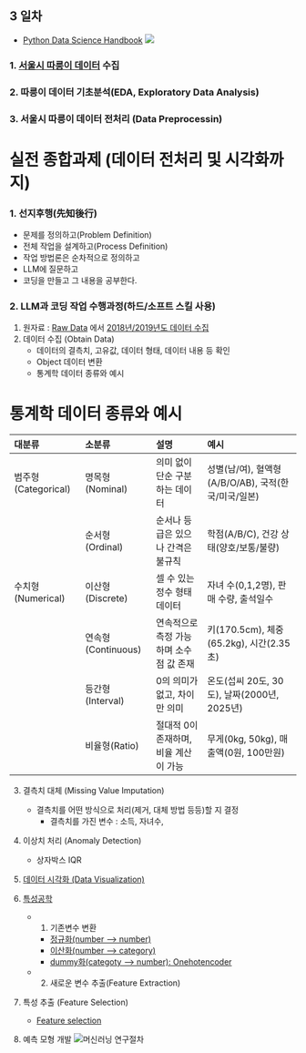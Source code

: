 ## 3 일차
- [Python Data Science Handbook](https://jakevdp.github.io/PythonDataScienceHandbook/)
![](https://m.media-amazon.com/images/I/91Yqv5wWuPL.jpg)

### 1. [서울시 따릉이 데이터](https://data.seoul.go.kr/dataList/OA-15182/F/1/datasetView.do) 수집
### 2. 따릉이 데이터 기초분석(EDA, Exploratory Data Analysis)
### 3. 서울시 따릉이 데이터 전처리 (Data Preprocessin)

# 실전 종합과제 (데이터 전처리 및 시각화까지)
### 1. 선지후행(先知後行)
- 문제를 정의하고(Problem Definition)
- 전체 작업을 설계하고(Process Definition)
- 작업 방법론은 순차적으로 정의하고
- LLM에 질문하고
- 코딩을 만들고 그 내용을 공부한다.

### 2. LLM과 코딩 작업 수행과정(하드/소프트 스킬 사용)
1. 원자료 : [Raw Data](https://adstat.kobaco.co.kr/mcr/portal/mainPage.do)  에서 [2018년/2019년도 데이터 수집](https://adstat.kobaco.co.kr/mcr/portal/dataSet/mdssListPage.do)
2. 데이터 수집 (Obtain Data)
    - 데이터의 결측치, 고유값, 데이터 형태, 데이터 내용 등 확인
    - Object 데이터 변환
    - 통계학 데이터 종류와 예시
# 통계학 데이터 종류와 예시

| 대분류 | 소분류 | 설명 | 예시 |
|:------|:------|:------|:------|
| 범주형(Categorical) | 명목형(Nominal) | 의미 없이 단순 구분하는 데이터 | 성별(남/여), 혈액형(A/B/O/AB), 국적(한국/미국/일본) |
|  | 순서형(Ordinal) | 순서나 등급은 있으나 간격은 불규칙 | 학점(A/B/C), 건강 상태(양호/보통/불량) |
| 수치형(Numerical) | 이산형(Discrete) | 셀 수 있는 정수 형태 데이터 | 자녀 수(0,1,2명), 판매 수량, 출석일수 |
|  | 연속형(Continuous) | 연속적으로 측정 가능하며 소수점 값 존재 | 키(170.5cm), 체중(65.2kg), 시간(2.35초) |
|  | 등간형(Interval) | 0의 의미가 없고, 차이만 의미 | 온도(섭씨 20도, 30도), 날짜(2000년, 2025년) |
|  | 비율형(Ratio) | 절대적 0이 존재하며, 비율 계산이 가능 | 무게(0kg, 50kg), 매출액(0원, 100만원) |  

3. 결측치 대체 (Missing Value Imputation)
    - 결측치를 어떤 방식으로 처리(제거, 대체 방법 등등)할 지 결정
        - 결측치를 가진 변수 : 소득, 자녀수,
          
4. 이상치 처리 (Anomaly Detection)
    - 상자박스 IQR
      
5. [데이터 시각화 (Data Visualization)](https://github.com/ancestor9/beat-master/blob/main/5%EC%9E%A5%20%EB%8D%B0%EC%9D%B4%ED%84%B0%20%EC%8B%9C%EA%B0%81%ED%99%94.ipynb)

6. [특성공학](https://github.com/ancestor9/2025_Spring_Data-Management/blob/main/week_10/A%20Short%20Guide%20for%20Feature%20Engineering%20and%20Feature%20Selection.pdf)
    - 1. 기존변수 변환
      - [정규화(number --> number)](https://pycaret.gitbook.io/docs/get-started/preprocessing/scale-and-transform)
      - [이산화(number --> category)](https://pycaret.gitbook.io/docs/get-started/preprocessing/feature-engineering)
      - [dummy화(categoty --> number): Onehotencoder](https://scikit-learn.org/stable/modules/generated/sklearn.preprocessing.OneHotEncoder.html)

    - 2. 새로운 변수 추출(Feature Extraction)
7. 특성 추출 (Feature Selection)
    - [Feature selection](https://scikit-learn.org/stable/modules/feature_selection.html)

8. 예측 모형 개발
![머신러닝 연구절차](https://www.scribbr.nl/wp-content/uploads/2023/07/machine-learning-process-flow.webp)
